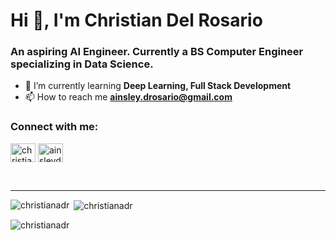 <h1>Hi 👋, I'm Christian Del Rosario</h1>
<h3 align="left">An aspiring AI Engineer. Currently a BS Computer Engineer specializing in Data Science.</h3>

- 🌱 I’m currently learning **Deep Learning, Full Stack Development**
- 📫 How to reach me **ainsley.drosario@gmail.com**
<h3 align="left">Connect with me:</h3>
<p align="left">
<a href="https://linkedin.com/in/christianadr" target="blank"><img align="center" src="https://raw.githubusercontent.com/rahuldkjain/github-profile-readme-generator/master/src/images/icons/Social/linked-in-alt.svg" alt="christianadr" height="30" width="40" /></a>
<a href="https://fb.com/ainsleydr" target="blank"><img align="center" src="https://raw.githubusercontent.com/rahuldkjain/github-profile-readme-generator/master/src/images/icons/Social/facebook.svg" alt="ainsleydr" height="30" width="40" /></a>
</p>
<br>
<hr>
<p><img align="left" src="https://github-readme-stats.vercel.app/api/top-langs?username=christianadr&show_icons=true&locale=en&layout=compact" alt="christianadr" /></p>
<p>&nbsp;<img align="center" src="https://github-readme-stats.vercel.app/api?username=christianadr&show_icons=true&locale=en" alt="christianadr" /></p>
<p><img align="center" src="https://github-readme-streak-stats.herokuapp.com/?user=christianadr&" alt="christianadr" /></p>
